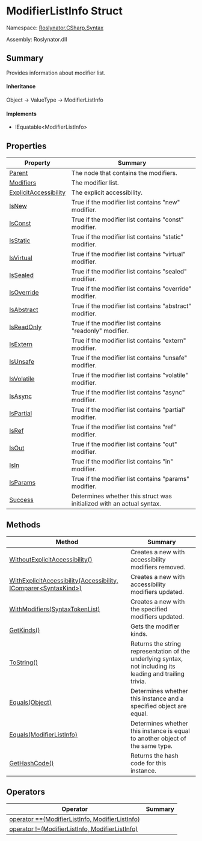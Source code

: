 # ModifierListInfo Struct

Namespace: [Roslynator.CSharp.Syntax](../README.md)

Assembly: Roslynator\.dll

## Summary

Provides information about modifier list\.

#### Inheritance

Object &#x2192; ValueType &#x2192; ModifierListInfo

#### Implements

* IEquatable\<ModifierListInfo>

## Properties

| Property| Summary|
| --- | --- |
| [Parent](Parent/README.md) | The node that contains the modifiers\. |
| [Modifiers](Modifiers/README.md) | The modifier list\. |
| [ExplicitAccessibility](ExplicitAccessibility/README.md) | The explicit accessibility\. |
| [IsNew](IsNew/README.md) | True if the modifier list contains "new" modifier\. |
| [IsConst](IsConst/README.md) | True if the modifier list contains "const" modifier\. |
| [IsStatic](IsStatic/README.md) | True if the modifier list contains "static" modifier\. |
| [IsVirtual](IsVirtual/README.md) | True if the modifier list contains "virtual" modifier\. |
| [IsSealed](IsSealed/README.md) | True if the modifier list contains "sealed" modifier\. |
| [IsOverride](IsOverride/README.md) | True if the modifier list contains "override" modifier\. |
| [IsAbstract](IsAbstract/README.md) | True if the modifier list contains "abstract" modifier\. |
| [IsReadOnly](IsReadOnly/README.md) | True if the modifier list contains "readonly" modifier\. |
| [IsExtern](IsExtern/README.md) | True if the modifier list contains "extern" modifier\. |
| [IsUnsafe](IsUnsafe/README.md) | True if the modifier list contains "unsafe" modifier\. |
| [IsVolatile](IsVolatile/README.md) | True if the modifier list contains "volatile" modifier\. |
| [IsAsync](IsAsync/README.md) | True if the modifier list contains "async" modifier\. |
| [IsPartial](IsPartial/README.md) | True if the modifier list contains "partial" modifier\. |
| [IsRef](IsRef/README.md) | True if the modifier list contains "ref" modifier\. |
| [IsOut](IsOut/README.md) | True if the modifier list contains "out" modifier\. |
| [IsIn](IsIn/README.md) | True if the modifier list contains "in" modifier\. |
| [IsParams](IsParams/README.md) | True if the modifier list contains "params" modifier\. |
| [Success](Success/README.md) | Determines whether this struct was initialized with an actual syntax\. |

## Methods

| Method| Summary|
| --- | --- |
| [WithoutExplicitAccessibility()](WithoutExplicitAccessibility/README.md) | Creates a new  with accessibility modifiers removed\. |
| [WithExplicitAccessibility(Accessibility, IComparer\<SyntaxKind>)](WithExplicitAccessibility/README.md) | Creates a new  with accessibility modifiers updated\. |
| [WithModifiers(SyntaxTokenList)](WithModifiers/README.md) | Creates a new  with the specified modifiers updated\. |
| [GetKinds()](GetKinds/README.md) | Gets the modifier kinds\. |
| [ToString()](ToString/README.md) | Returns the string representation of the underlying syntax, not including its leading and trailing trivia\. |
| [Equals(Object)](Equals/README.md) | Determines whether this instance and a specified object are equal\. |
| [Equals(ModifierListInfo)](Equals/README.md) | Determines whether this instance is equal to another object of the same type\. |
| [GetHashCode()](GetHashCode/README.md) | Returns the hash code for this instance\. |

## Operators

| Operator| Summary|
| --- | --- |
| [operator ==(ModifierListInfo, ModifierListInfo)](op_Equality/README.md) | |
| [operator !=(ModifierListInfo, ModifierListInfo)](op_Inequality/README.md) | |

